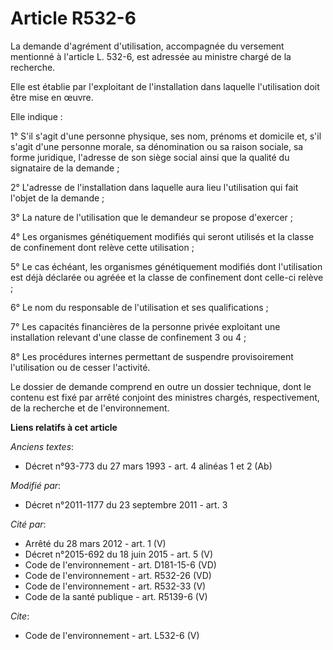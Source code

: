 # Article R532-6

La demande d'agrément d'utilisation, accompagnée du versement mentionné à l'article L. 532-6, est adressée au ministre chargé
de la recherche. 

Elle est établie par l'exploitant de l'installation dans laquelle l'utilisation doit être mise en œuvre. 

Elle indique : 

1° S'il s'agit d'une personne physique, ses nom, prénoms et domicile et, s'il s'agit d'une personne morale, sa dénomination
ou sa raison sociale, sa forme juridique, l'adresse de son siège social ainsi que la qualité du signataire de la demande ; 

2° L'adresse de l'installation dans laquelle aura lieu l'utilisation qui fait l'objet de la demande ; 

3° La nature de l'utilisation que le demandeur se propose d'exercer ; 

4° Les organismes génétiquement modifiés qui seront utilisés et la classe de confinement dont relève cette utilisation ; 

5° Le cas échéant, les organismes génétiquement modifiés dont l'utilisation est déjà déclarée ou agréée et la classe de
confinement dont celle-ci relève ; 

6° Le nom du responsable de l'utilisation et ses qualifications ; 

7° Les capacités financières de la personne privée exploitant une installation relevant d'une classe de confinement 3 ou 4 ; 

8° Les procédures internes permettant de suspendre provisoirement l'utilisation ou de cesser l'activité. 

Le dossier de demande comprend en outre un dossier technique, dont le contenu est fixé par arrêté conjoint des ministres
chargés, respectivement, de la recherche et de l'environnement.

**Liens relatifs à cet article**

_Anciens textes_:

  - Décret n°93-773 du 27 mars 1993 - art. 4 alinéas 1 et 2 (Ab)

_Modifié par_:

  - Décret n°2011-1177 du 23 septembre 2011 - art. 3

_Cité par_:

  - Arrêté du 28 mars 2012 - art. 1 (V)
  - Décret n°2015-692 du 18 juin 2015 - art. 5 (V)
  - Code de l'environnement - art. D181-15-6 (VD)
  - Code de l'environnement - art. R532-26 (VD)
  - Code de l'environnement - art. R532-33 (V)
  - Code de la santé publique - art. R5139-6 (V)

_Cite_:

  - Code de l'environnement - art. L532-6 (V)
